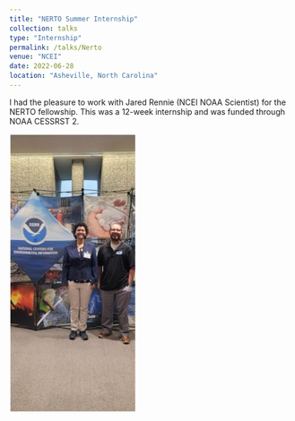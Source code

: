 ```yaml
---
title: "NERTO Summer Internship"
collection: talks
type: "Internship"
permalink: /talks/Nerto
venue: "NCEI"
date: 2022-06-28
location: "Asheville, North Carolina"
---
```


I had the pleasure to work with Jared Rennie (NCEI NOAA Scientist) for the NERTO fellowship. This was a 12-week internship and was funded through NOAA CESSRST 2. 

<img src='/images/jared and i.JPG'>

